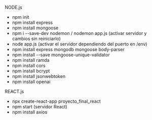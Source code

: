<!-- * Soy Eric Grau, aprendiz de programador Full-Stack Web Developer en el curso CodeSpace en Málaga.

<!--* Entre los diferentes lenguajes de programación, frameworks y tecnologías a usar, he decidido escoger Javascript, React, MongoDB y Node.js -->

<!-- * En este proyecto final debo realizar una página web con diferentes características   -->

<!--TODO - Desarrollo Completo Font-End y Back-End -->

<!--TODO - Implementación de las bases de datos  -->

<!--TODO - Gestión de usuarios completa. Debe incluir registro e inicio de sesión. -->

<!--TODO - CRUD completo sobre, al menos, un modelo de la BBDD con interacción desde el front-end.

<!-- TODO - Implementación de una API REST para llevar a cabo la conexión entre las partes. -->

<!-- TODO - Las partes presentadas no deberán presentar errores de ningún tipo. -->

<!-- TODO - Un diseño y experiencia de usuario coherente, siguiendo la premisa mobile first y valorando la usabilidad de todos los contenidos.

<!-- TODO - <!-- El proyecto deberá estar documentado, incluyendo un archivo README.md  detallado, una licencia, y los correspondientes comentarios dentro del código.


<!--?   Para instalar Node.js y dependencias como express, nodemon y mongoose  -->

NODE.js

- npm init
- npm install express
- npm install mongoose
- npm i --save-dev nodemon / nodemon app.js (activar servidor y cambios sin reiniciarlo)
- node app.js (activar el servidor dependiendo del puerto en /env)
- npm install express mongodb mongoose body-parser
- npm install --save mongoose-unique-validator
- npm install ramda
- npm install cors
- npm install bcrypt
- npm install jsonwebtoken
- npm install openai

REACT.js

- npx create-react-app proyecto_final_react
- npm start (servidor React)
- npm install axios
